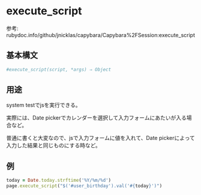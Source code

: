 # execute_script
参考: rubydoc.info/github/jnicklas/capybara/Capybara%2FSession:execute_script

## 基本構文
```ruby
#execute_script(script, *args) ⇒ Object
```

## 用途
system testでjsを実行できる。

実際には、Date pickerでカレンダーを選択して入力フォームにあたいが入る場合など。

普通に書くと大変なので、jsで入力フォームに値を入れて、Date pickerによって入力した結果と同じものにする時など。

## 例
```ruby
today = Date.today.strftime('%Y/%m/%d')
page.execute_script("$('#user_birthday').val('#{today}')")
```